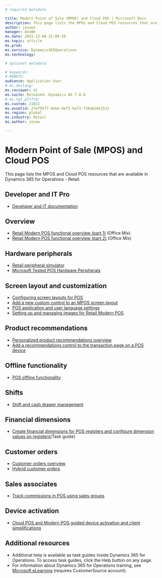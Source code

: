 ```yaml
---
# required metadata

title: Modern Point of Sale (MPOS) and Cloud POS | Microsoft Docs
description: This page lists the MPOS and Cloud POS resources that are available in Dynamics 365 for Operations - Retail.
author: josaw1
manager: AnnBe
ms.date: 2015-12-08 21:09:56
ms.topic: article
ms.prod: 
ms.service: Dynamics365Operations
ms.technology: 

# optional metadata

# keywords: 
# ROBOTS: 
audience: Application User
# ms.devlang: 
ms.reviewer: 41
ms.suite: Released- Dynamics AX 7.0.0
# ms.tgt_pltfrm: 
ms.custom: 21021
ms.assetid: 2fef95f7-9ebe-4ef3-baf2-f28a610e1512
ms.region: global
ms.industry: Retail
ms.author: josaw

---
```


# Modern Point of Sale (MPOS) and Cloud POS

This page lists the MPOS and Cloud POS resources that are available in Dynamics 365 for Operations - Retail.

Developer and IT Pro
--------------------

-   [Developer and IT documentation](https://docs.microsoft.com/en-us/dynamics365/operations/dev-itpro/retail/microsoft-dynamics-ax-retail-for-it-pros-and-developers)

## Overview
-   [Retail Modern POS functional overview (part 1)](https://mix.office.com/watch/1mhlvuetfyue6) (Office Mix)
-   [Retail Modern POS functional overview (part 2)](https://mix.office.com/watch/ln8lkpiqwrhr) (Office Mix)

## Hardware peripherals
-   [Retail peripheral simulator](https://docs.microsoft.com/en-us/dynamics365/operations/dev-itpro/retail/retail-peripheral-simulator)
-   [Microsoft Tested POS Hardware Peripherals](https://docs.microsoft.com/en-us/dynamics365/operations/retail/microsoft-tested-pos-hardware-peripherals)

## Screen layout and customization
-   [Configuring screen layouts for POS](https://docs.microsoft.com/en-us/dynamics365/operations/retail/pos-screen-layouts)
-   [Add a new custom control to an MPOS screen layout](https://docs.microsoft.com/en-us/dynamics365/operations/retail/add-new-custom-control-in-mpos-screen-layout)
-   [POS application and user language settings](https://docs.microsoft.com/en-us/dynamics365/operations/retail/pos-application-and-user-language-settings)
-   [Setting up and managing images for Retail Modern POS](https://docs.microsoft.com/en-us/dynamics365/operations/retail/setting-up-and-managing-images-for-retail-modern-pos)

## Product recommendations
-   [Personalized product recommendations overview](https://docs.microsoft.com/en-us/dynamics365/operations/retail/personalized-product-recommendations-powered-by-cognitive-services-and-azure-machine-learning)
-   [Add a recommendations control to the transaction page on a POS device](https://docs.microsoft.com/en-us/dynamics365/operations/retail/add-recommendations-control-to-the-transaction-screen-on-pos-using-screen-layout-designer)

## Offline functionality
-   [POS offline functionality](https://docs.microsoft.com/en-us/dynamics365/operations/retail/pos-offline-functionality)

## Shifts
-   [Shift and cash drawer management](https://docs.microsoft.com/en-us/dynamics365/operations/retail/shift-and-drawer-management)

## Financial dimensions
-   [Create financial dimensions for POS registers and configure dimension values on registers](http://ax.help.dynamics.com/en/wiki/create-financial-dimensions-for-pos-registers-and-configure-dimension-values-on-registers/)(Task guide)

## Customer orders
-   [Customer orders overview](https://docs.microsoft.com/en-us/dynamics365/operations/retail/customer-orders-overview)
-   [Hybrid customer orders](https://docs.microsoft.com/en-us/dynamics365/operations/retail/hybrid-customer-orders)

## Sales associates
-   [Track commissions in POS using sales groups](https://docs.microsoft.com/en-us/dynamics365/operations/retail/use-sales-groups-to-track-commissions-in-pos)

## Device activation
-   [Cloud POS and Modern POS guided device activation and client simplifications](http://ax.help.dynamics.com/en/wiki/cloud-pos-and-modern-pos-guided-device-activation-and-client-simplifications/)

## []()Additional resources
-   Additional help is available as task guides inside Dynamics 365 for Operations. To access task guides, click the Help button on any page.
-   For information about Dynamics 365 for Operations training, see [Microsoft eLearning](https://mbs2.microsoft.com/members/elearning/dynamicstrainingcert.aspx) (requires CustomerSource account).

 

